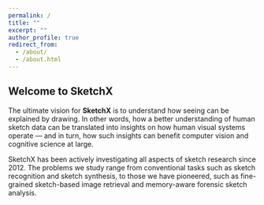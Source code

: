```yaml
---
permalink: /
title: ""
excerpt: ""
author_profile: true
redirect_from: 
  - /about/
  - /about.html
---
```


<!-- Section: About -->
<div class="section" id="about-section">
  <h2>Welcome to SketchX</h2>
  <p>
    The ultimate vision for <strong>SketchX</strong> is to understand how seeing can be explained by drawing. In other words, how a better understanding of human sketch data can be translated into insights on how human visual systems operate — and in turn, how such insights can benefit computer vision and cognitive science at large.
  </p>
  <p>
    SketchX has been actively investigating all aspects of sketch research since 2012. The problems we study range from conventional tasks such as sketch recognition and sketch synthesis, to those we have pioneered, such as fine-grained sketch-based image retrieval and memory-aware forensic sketch analysis.
  </p>
</div>

<!-- Section: Team Members -->
<div class="section" id="team-members-section" style="display: none;">
  <h2>👥 Team Members</h2>
  <img src="{{ '/images/team_member.png' | relative_url }}" alt="Team Member" style="max-width: 800px; display: block; margin-top: 1em;">
</div>

<!-- Section: Publications -->
<div class="section" id="publications-section" style="display: none;">
  <h2>📝 Team Publications</h2>
  <ol>
    <li><a href="http://openaccess.thecvf.com/content_iccv_2017/html/Li_Deeper_Broader_and_ICCV_2017_paper.html">Deeper, Broader and Artier Domain Generalization</a><br><em>Da Li, Yongxin Yang, Yi-Zhe Song, Timothy M. Hospedales</em></li>
    <li><a href="https://ojs.aaai.org/index.php/AAAI/article/view/11596">Learning to generalize: Meta-learning for domain generalization</a><br><em>Da Li, Yongxin Yang, Yi-Zhe Song, Timothy M Hospedales</em></li>
    <!-- ... 其余条目略 ... -->
    <li><a href="http://openaccess.thecvf.com/content/CVPR2022/html/He_Style-Based_Global_Appearance_Flow_for_Virtual_Try-On_CVPR_2022_paper.html">Style-based global appearance flow for virtual try-on</a><br><em>Sen He, Yi-Zhe Song, Tao Xiang</em></li>
    <li><a href="https://proceedings.neurips.cc/paper/2021/hash/cbcb58ac2e496207586df2854b17995f-Abstract.html">One loss for all: Deep hashing with a single cosine similarity based learning objective</a><br><em>Jiun Tian Hoe, Kam Woh Ng, Tianyu Zhang, Chee Seng Chan, Yi-Zhe Song, Tao Xiang</em></li>
  </ol>
</div>

<!-- Section: Awards -->
<div class="section" id="awards-section" style="display: none;">
  <h2>🎖 Honors and Awards</h2>
  <ul>
    <li>🏆 <strong>Best Science Paper Award</strong> at <strong>BMVC 2015</strong></li>
    <li>🤝 Collaborations with <strong>law enforcement agencies</strong></li>
    <li>🛍️ Partnerships with <strong>online retail platforms</strong></li>
    <li>27 x CVPR, 11 x ICCV, 11 x ECCV, 2 x SIGGRAPH Asia, 1 x ICLR, 1 x ICML, 1 x NeurIPS (as of July 2022)</li>
  </ul>
</div>

<!-- Section: Projects -->
<div class="section" id="projects-section" style="display: none;">
  <h2>Projects</h2>
  projects list
</div>

<!-- Section: News -->
<div class="section" id="news-section" style="display: none;">
  <h2>🔥 Team News</h2>
  <a class="twitter-timeline" data-height="600" href="https://twitter.com/SketchXlab?ref_src=twsrc%5Etfw">Tweets by SketchXlab</a>
  <script async src="https://platform.twitter.com/widgets.js" charset="utf-8"></script>
</div>

<!-- 页面切换脚本 -->
<script>
  function showSection(id) {
    const sections = document.querySelectorAll(".section");
    sections.forEach(section => {
      if (section.id === id) {
        section.classList.add("active");
      } else {
        section.classList.remove("active");
      }
    });

    if (id.endsWith("-section")) {
      const hash = id.replace("-section", "");
      history.replaceState(null, "", "#" + hash);
    }
  }

  document.addEventListener("DOMContentLoaded", function () {
    const hash = window.location.hash.replace("#", "") || "about";
    const sectionId = hash + "-section";
    showSection(sectionId);
  });
</script>


